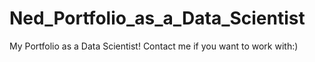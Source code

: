 # Ned_Portfolio_as_a_Data_Scientist
My Portfolio as a Data Scientist! Contact me if you want to work with:)
